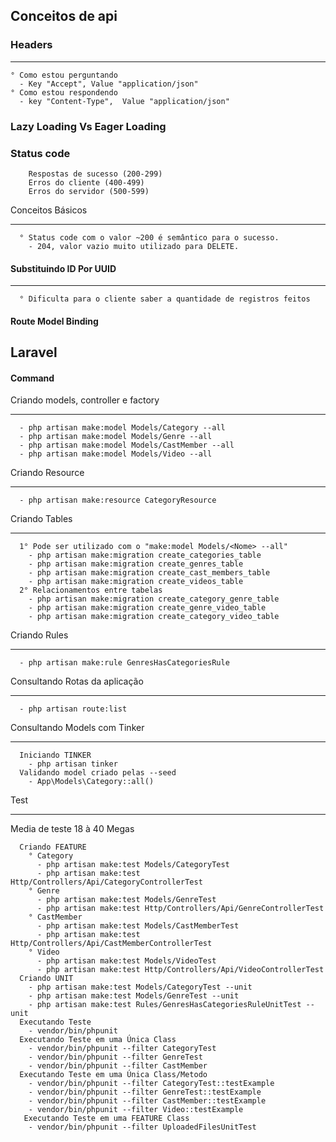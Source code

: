 
## Conceitos de api
### Headers
______
````
° Como estou perguntando
  - Key "Accept", Value "application/json" 
° Como estou respondendo
  - key "Content-Type",  Value "application/json" 
````

### Lazy Loading Vs Eager Loading


### Status code
````
    Respostas de sucesso (200-299)
    Erros do cliente (400-499)
    Erros do servidor (500-599)
````
Conceitos Básicos
______
````
  ° Status code com o valor ~200 é semântico para o sucesso.
    - 204, valor vazio muito utilizado para DELETE.
````
#### Substituindo ID Por UUID

______
````
  ° Dificulta para o cliente saber a quantidade de registros feitos
````

#### Route Model Binding


## Laravel

#### Command
Criando models, controller e factory
______
````
  - php artisan make:model Models/Category --all
  - php artisan make:model Models/Genre --all
  - php artisan make:model Models/CastMember --all
  - php artisan make:model Models/Video --all
````
Criando Resource
______
````
  - php artisan make:resource CategoryResource
````
Criando Tables
______
````
  1° Pode ser utilizado com o "make:model Models/<Nome> --all"
    - php artisan make:migration create_categories_table
    - php artisan make:migration create_genres_table
    - php artisan make:migration create_cast_members_table
    - php artisan make:migration create_videos_table
  2° Relacionamentos entre tabelas
    - php artisan make:migration create_category_genre_table
    - php artisan make:migration create_genre_video_table
    - php artisan make:migration create_category_video_table    
````

Criando Rules
______
````
  - php artisan make:rule GenresHasCategoriesRule
````
Consultando Rotas da aplicação 
______
````
  - php artisan route:list
````
Consultando Models com Tinker
______
````
  Iniciando TINKER
    - php artisan tinker
  Validando model criado pelas --seed
    - App\Models\Category::all()
````

Test
______
Media de teste 18 à 40 Megas
````
  Criando FEATURE
    ° Category
      - php artisan make:test Models/CategoryTest
      - php artisan make:test Http/Controllers/Api/CategoryControllerTest
    ° Genre
      - php artisan make:test Models/GenreTest
      - php artisan make:test Http/Controllers/Api/GenreControllerTest
    ° CastMember
      - php artisan make:test Models/CastMemberTest
      - php artisan make:test Http/Controllers/Api/CastMemberControllerTest
    ° Video
      - php artisan make:test Models/VideoTest
      - php artisan make:test Http/Controllers/Api/VideoControllerTest
  Criando UNIT
    - php artisan make:test Models/CategoryTest --unit
    - php artisan make:test Models/GenreTest --unit
    - php artisan make:test Rules/GenresHasCategoriesRuleUnitTest --unit
  Executando Teste
    - vendor/bin/phpunit
  Executando Teste em uma Única Class
    - vendor/bin/phpunit --filter CategoryTest
    - vendor/bin/phpunit --filter GenreTest
    - vendor/bin/phpunit --filter CastMember
  Executando Teste em uma Única Class/Metodo
    - vendor/bin/phpunit --filter CategoryTest::testExample
    - vendor/bin/phpunit --filter GenreTest::testExample
    - vendor/bin/phpunit --filter CastMember::testExample
    - vendor/bin/phpunit --filter Video::testExample
   Executando Teste em uma FEATURE Class
    - vendor/bin/phpunit --filter UploadedFilesUnitTest
    
```` 
